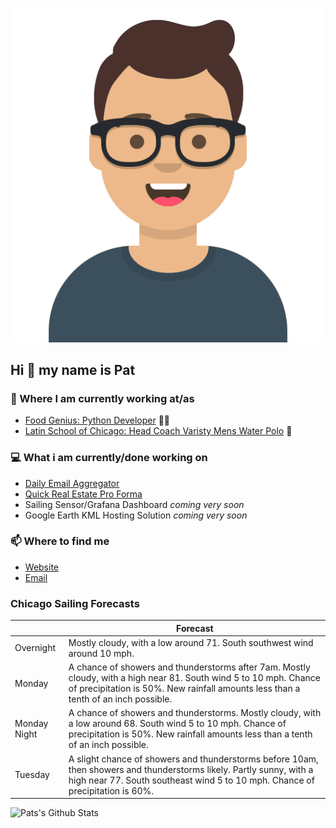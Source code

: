 [![Social banner for p-j-falconer](https://raw.githubusercontent.com/P-J-FALCONER/P-J-FALCONER/master/assets/avataaars.svg)](https://patfalconer.com/)
## Hi :wave: my name is Pat

### 💼 Where I am currently working at/as
- [Food Genius: Python Developer](https://getfoodgenius.com/) 🍔🐍
- [Latin School of Chicago: Head Coach Varisty Mens Water Polo](https://www.latinschool.org/) 🤽


### 💻 What i am currently/done working on
 - [Daily Email Aggregator](https://github.com/P-J-FALCONER/dott_daily_mail)
 - [Quick Real Estate Pro Forma](https://github.com/P-J-FALCONER/henry)
 - Sailing Sensor/Grafana Dashboard *coming very soon*
 - Google Earth KML Hosting Solution *coming very soon*

### 📫 Where to find me
 - [Website](https://patfalconer.com/)
 - [Email](mailto:patrick.j.falconer@gmail.com)


### Chicago Sailing Forecasts
|   | Forecast  |
|---|---|
| Overnight | Mostly cloudy, with a low around 71. South southwest wind around 10 mph. |
| Monday | A chance of showers and thunderstorms after 7am. Mostly cloudy, with a high near 81. South wind 5 to 10 mph. Chance of precipitation is 50%. New rainfall amounts less than a tenth of an inch possible. |
| Monday Night | A chance of showers and thunderstorms. Mostly cloudy, with a low around 68. South wind 5 to 10 mph. Chance of precipitation is 50%. New rainfall amounts less than a tenth of an inch possible. |
| Tuesday | A slight chance of showers and thunderstorms before 10am, then showers and thunderstorms likely. Partly sunny, with a high near 77. South southeast wind 5 to 10 mph. Chance of precipitation is 60%. |

![Pats's Github Stats](https://github-readme-stats.vercel.app/api?username=p-j-falconer&show_icons=true&theme=radical)

